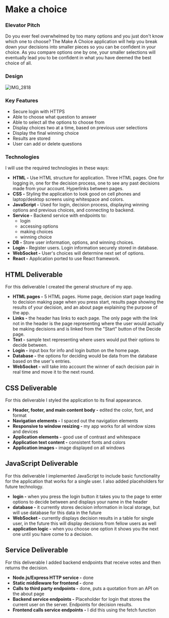 # Make a choice
### Elevator Pitch
Do you ever feel overwhelmed by too many options and you just don't know which one to choose? The Make A Choice application will help you break down your decisions into smaller pieces so you can be confident in your choice. As you compare options one by one, your smaller selections will eventually lead you to be confident in what you have deemed the best choice of all.

### Design
![IMG_2818](https://github.com/hayliej/startup/assets/144943589/83e08ee1-2afb-427f-9e2c-3e4ca98beed4)


### Key Features
+ Secure login with HTTPS
+ Able to choose what question to answer 
+ Able to select all the options to choose from
+ Display choices two at a time, based on previous user selections
+ Display the final winning choice
+ Results are stored
+ User can add or delete questions

### Technologies
I will use the required technologies in these ways:
+ **HTML -** Use HTML structure for application. Three HTML pages. One for logging in, one for the decision process, one to see any past decisions made from your account. Hyperlinks between pages.
+ **CSS -** Styling the application to look good on cell phones and laptop/desktop screens using whitespace and colors.
+ **JavaScript -** Used for login, decision process, displaying winning options and previous choices, and connecting to backend.
+ **Service -** Backend service with endpoints to:
    - login
    - accessing options
    - making choices
    - winning choice
+ **DB -** Store user information, options, and winning choices.
+ **Login -** Register users. Login information securely stored in database.
+ **WebSocket -** User's choices will determine next set of options.
+ **React -** Application ported to use React framework.

## HTML Deliverable
For this deliverable I created the general structure of my app.
+ **HTML pages -** 5 HTML pages. Home page, decision start page leading to decision making page when you press start, results page showing the results of your decision, and an about page explaining the purpose of the app.
+ **Links -** the header has links to each page. The only page with the link not in the header is the page representing where the user would actually be making decisions and is linked from the "Start" button of the Decide page.
+ **Text -** sample text representing where users would put their options to decide between.
+ **Login -** input box for info and login button on the home page.
+ **Database -** the options for deciding would be data from the database based on the user's entries.
+ **WebSocket -** will take into account the winner of each decision pair in real time and move it to the next round.

## CSS Deliverable
For this deliverable I styled the application to its final appearance.
+ **Header, footer, and main content body -** edited the color, font, and format
+ **Navigation elements -** I spaced out the navigation elements
+ **Responsive to window resizing -** my app works for all window sizes and devices
+ **Application elements -** good use of contrast and whitespace
+ **Application text content -** consistent fonts and colors
+ **Application images -** image displayed on all windows

## JavaScript Deliverable
For this deliverable I implemented JavaScript to include basic functionality for the application that works for a single user. I also added placeholders for future technology.
+ **login -** when you press the login button it takes you to the page to enter options to decide between and displays your name in the header
+ **database -** it currently stores decision information in local storage, but will use database for this data in the future
+ **WebSocket -** currently displays decision results in a table for single user, in the future this will display decisions from fellow users as well
+ **application logic -** when you choose one option it shows you the next one until you have come to a decision.

## Service Deliverable
For this deliverable I added backend endpoints that receive votes and then returns the decision.
+ **Node.js/Express HTTP service -** done
+ **Static middleware for frontend -** done
+ **Calls to third party endpoints -** done, puts a quotation from an API on the about page
+ **Backend service endpoints -** Placeholder for login that stores the current user on the server. Endpoints for decision results.
+ **Frontend calls service endpoints -** I did this using the fetch function

